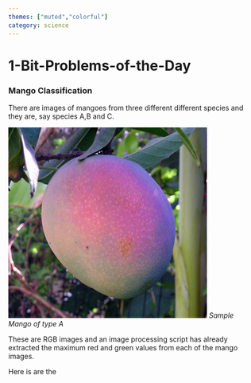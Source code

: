 ```yaml
---
themes: ["muted","colorful"]
category: science
---
```


# 1-Bit-Problems-of-the-Day

### Mango Classification

There are images of mangoes from three different different species and they are, say species A,B and C.

![sample_mango](images/Mango_Maya.jpg)
*Sample Mango of type A*

These are RGB images and an image processing script has already 
extracted the maximum red and green values from each of the mango images.

Here is are the 

<!-- <script type="py"> -->
<!--     from pyscript import display -->
<!--     from datetime import datetime -->
<!--     now = datetime.now() -->
<!--     display(now.strftime("%m/%d/%Y, %H:%M:%S")) -->
<!-- </script> -->


